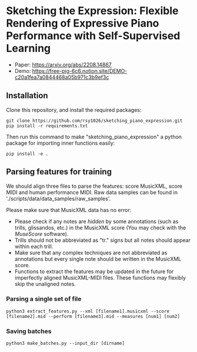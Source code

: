 # Sketching the Expression: Flexible Rendering of Expressive Piano Performance with Self-Supervised Learning
* Paper: https://arxiv.org/abs/2208.14867
* Demo: https://free-pig-6c6.notion.site/DEMO-c20a1fea7a0844468a05b971c3b9ef3c


## Installation

Clone this repository, and install the required packages: 

```
git clone https://github.com/rsy1026/sketching_piano_expression.git
pip install -r requirements.txt
```

Then run this command to make "sketching_piano_expression" a python package for importing inner functions easily:

```
pip install -e .
```

## Parsing features for training
We should align three files to parse the features: score MusicXML, score MIDI and human performance MIDI. Raw data samples can be found in './scripts/data/data_samples/raw_samples'.

Please make sure that MusicXML data has no error: 
* Please check if any notes are *hidden* by some annotations (such as trills, glissandos, etc.) in the MusicXML score (You may check with the *MuseScore* software).
* Trills should not be abbreviated as "tr." signs but all notes should appear within each trill.
* Make sure that any complex techniques are not abbreviated as annotations but every single note should be written in the MusicXML score.
* Functions to extract the features may be updated in the future for imperfectly aligned MusicXML-MIDI files. These functions may flexibly skip the unaligned notes.


### Parsing a single set of file

```
python3 extract_features.py --xml [filename1].musicxml --score [filename2].mid --perform [filename3].mid --measures [num1] [num2]
```

### Saving batches

```
python3 make_batches.py --input_dir [dirname]
```



